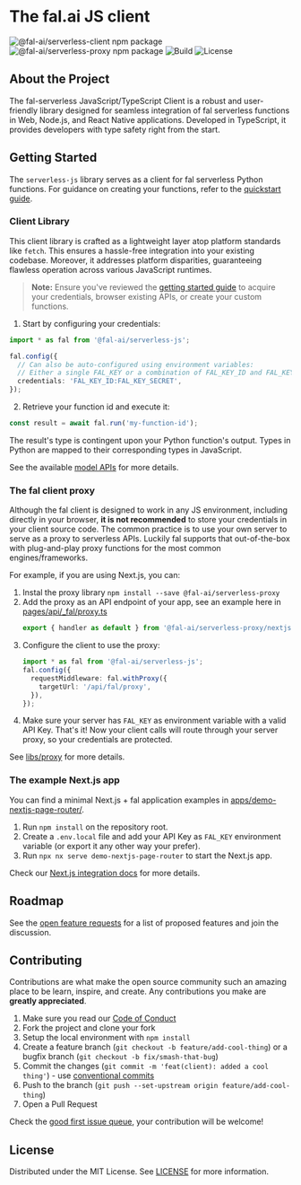 # The fal.ai JS client

![@fal-ai/serverless-client npm package](https://img.shields.io/npm/v/@fal-ai/serverless-client?color=%237527D7&label=client&style=flat-square)
![@fal-ai/serverless-proxy npm package](https://img.shields.io/npm/v/@fal-ai/serverless-proxy?color=%237527D7&label=proxy&style=flat-square)
![Build](https://img.shields.io/github/actions/workflow/status/fal-ai/serverless-js/build.yml?style=flat-square)
![License](https://img.shields.io/github/license/fal-ai/serverless-js?style=flat-square)

## About the Project

The fal-serverless JavaScript/TypeScript Client is a robust and user-friendly library designed for seamless integration of fal serverless functions in Web, Node.js, and React Native applications. Developed in TypeScript, it provides developers with type safety right from the start.

## Getting Started

The `serverless-js` library serves as a client for fal serverless Python functions. For guidance on creating your functions, refer to the [quickstart guide](https://fal.ai/docs).

### Client Library

This client library is crafted as a lightweight layer atop platform standards like `fetch`. This ensures a hassle-free integration into your existing codebase. Moreover, it addresses platform disparities, guaranteeing flawless operation across various JavaScript runtimes.

> **Note:**
> Ensure you've reviewed the [getting started guide](https://fal.ai/docs) to acquire your credentials, browser existing APIs, or create your custom functions.

1. Start by configuring your credentials:

```ts
import * as fal from '@fal-ai/serverless-js';

fal.config({
  // Can also be auto-configured using environment variables:
  // Either a single FAL_KEY or a combination of FAL_KEY_ID and FAL_KEY_SECRET
  credentials: 'FAL_KEY_ID:FAL_KEY_SECRET',
});
```

2. Retrieve your function id and execute it:

```ts
const result = await fal.run('my-function-id');
```

The result's type is contingent upon your Python function's output. Types in Python are mapped to their corresponding types in JavaScript.

See the available [model APIs](https://fal.ai/models) for more details.

### The fal client proxy

Although the fal client is designed to work in any JS environment, including directly in your browser, **it is not recommended** to store your credentials in your client source code. The common practice is to use your own server to serve as a proxy to serverless APIs. Luckily fal supports that out-of-the-box with plug-and-play proxy functions for the most common engines/frameworks.

For example, if you are using Next.js, you can:

1. Instal the proxy library `npm install --save @fal-ai/serverless-proxy`
2. Add the proxy as an API endpoint of your app, see an example here in [pages/api/\_fal/proxy.ts](https://github.com/fal-ai/serverless-js/blob/main/apps/demo-nextjs-app/pages/api/_fal/proxy.ts)
   ```ts
   export { handler as default } from '@fal-ai/serverless-proxy/nextjs';
   ```
3. Configure the client to use the proxy:
   ```ts
   import * as fal from '@fal-ai/serverless-js';
   fal.config({
     requestMiddleware: fal.withProxy({
       targetUrl: '/api/fal/proxy',
     }),
   });
   ```
4. Make sure your server has `FAL_KEY` as environment variable with a valid API Key. That's it! Now your client calls will route through your server proxy, so your credentials are protected.

See [libs/proxy](./libs/proxy/) for more details.

### The example Next.js app

You can find a minimal Next.js + fal application examples in [apps/demo-nextjs-page-router/](https://github.com/fal-ai/serverless-js/tree/main/apps/demo-nextjs-page-router).

1. Run `npm install` on the repository root.
2. Create a `.env.local` file and add your API Key as `FAL_KEY` environment variable (or export it any other way your prefer).
3. Run `npx nx serve demo-nextjs-page-router` to start the Next.js app.

Check our [Next.js integration docs](https://fal.ai/docs/integrations/nextjs) for more details.

## Roadmap

See the [open feature requests](https://github.com/fal-ai/serverless-js/labels/enhancement) for a list of proposed features and join the discussion.

## Contributing

Contributions are what make the open source community such an amazing place to be learn, inspire, and create. Any contributions you make are **greatly appreciated**.

1. Make sure you read our [Code of Conduct](https://github.com/fal-ai/serverless-js/blob/main/CODE_OF_CONDUCT.md)
2. Fork the project and clone your fork
3. Setup the local environment with `npm install`
4. Create a feature branch (`git checkout -b feature/add-cool-thing`) or a bugfix branch (`git checkout -b fix/smash-that-bug`)
5. Commit the changes (`git commit -m 'feat(client): added a cool thing'`) - use [conventional commits](https://conventionalcommits.org)
6. Push to the branch (`git push --set-upstream origin feature/add-cool-thing`)
7. Open a Pull Request

Check the [good first issue queue](https://github.com/fal-ai/serverless-js/labels/good+first+issue), your contribution will be welcome!

## License

Distributed under the MIT License. See [LICENSE](https://github.com/fal-ai/serverless-js/blob/main/LICENSE) for more information.
